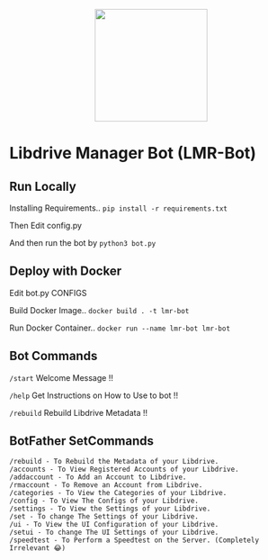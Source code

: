 <p align="center">
  <a href="https://heroku.com/deploy?template=https://github.com/shrey2199/LD_Meta_bot">
    <img src="https://img.shields.io/badge/Deploy%20To%20Heroku-blueviolet?style=for-the-badge&logo=heroku" width="200" />
  </a>
</p>

# Libdrive Manager Bot (LMR-Bot)

## Run Locally

Installing Requirements.. `pip install -r requirements.txt`

Then Edit config.py

And then run the bot by `python3 bot.py`

## Deploy with Docker

Edit bot.py CONFIGS

Build Docker Image.. `docker build . -t lmr-bot`

Run Docker Container.. `docker run --name lmr-bot lmr-bot`

## Bot Commands

`/start` Welcome Message !!

`/help` Get Instructions on How to Use to bot !!

`/rebuild` Rebuild Libdrive Metadata !!

## BotFather SetCommands

`/rebuild - To Rebuild the Metadata of your Libdrive.`\
`/accounts - To View Registered Accounts of your Libdrive.`\
`/addaccount - To Add an Account to Libdrive.`\
`/rmaccount - To Remove an Account from Libdrive.`\
`/categories - To View the Categories of your Libdrive.`\
`/config - To View The Configs of your Libdrive.`\
`/settings - To View the Settings of your Libdrive.`\
`/set - To change The Settings of your Libdrive.`\
`/ui - To View the UI Configuration of your Libdrive.`\
`/setui - To change The UI Settings of your Libdrive.`\
`/speedtest - To Perform a Speedtest on the Server. (Completely Irrelevant 😂)`
